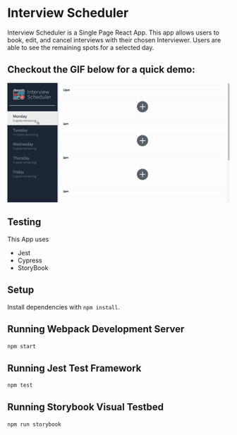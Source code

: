 # Interview Scheduler
Interview Scheduler is a Single Page React App. This app allows users to book, edit, and cancel interviews with their chosen Interviewer. Users are able to see the remaining spots for a selected day.

## Checkout the GIF below for a quick demo:

!["Demo Gif of Scheduler"](https://github.com/ofthekings12/scheduler/blob/master/docs/schedulergif.gif?raw=true)


## Testing
This App uses
 - Jest
 - Cypress
 - StoryBook

## Setup

Install dependencies with `npm install`.

## Running Webpack Development Server

```sh
npm start
```

## Running Jest Test Framework

```sh
npm test
```

## Running Storybook Visual Testbed

```sh
npm run storybook
```

